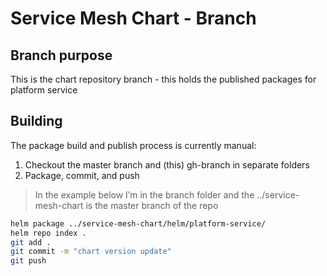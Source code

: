 # Service Mesh Chart - Branch

## Branch purpose
This is the chart repository branch - this holds the published packages for platform service

## Building
The package build and publish process is currently manual:

1)	Checkout the master branch and (this) gh-branch in separate folders
2) Package, commit, and push

>In the example below I’m in the branch folder and the ../service-mesh-chart is the master branch of the repo

``` sh
helm package ../service-mesh-chart/helm/platform-service/ 
helm repo index .
git add .
git commit -m "chart version update"
git push
```
